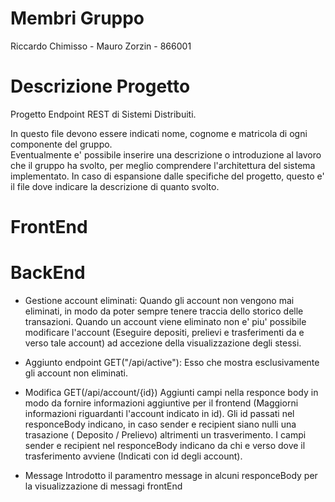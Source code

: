 # Membri Gruppo

Riccardo Chimisso -
Mauro Zorzin - 866001

# Descrizione Progetto
Progetto Endpoint REST di Sistemi Distribuiti.

In questo file devono essere indicati nome, cognome e matricola di ogni componente
del gruppo.  
Eventualmente e' possibile inserire una descrizione o introduzione al lavoro che
il gruppo ha svolto, per meglio comprendere l'architettura del sistema implementato. In
caso di espansione dalle specifiche del progetto, questo e' il file dove indicare la descrizione
di quanto svolto.

# FrontEnd



# BackEnd

- Gestione account eliminati:
    Quando gli account non vengono mai eliminati, in modo da poter sempre tenere traccia dello storico delle transazioni. Quando un account viene eliminato non e' piu' possibile modificare l'account (Eseguire depositi, prelievi e trasferimenti da e verso tale account) ad accezione della visualizzazione degli stessi.

- Aggiunto endpoint GET("/api/active"):
    Esso che mostra esclusivamente gli account non eliminati.

- Modifica GET(/api/account/{id})
    Aggiunti campi nella responce body in modo da fornire informazioni aggiuntive per il frontend
    (Maggiorni informazioni riguardanti l'account  indicato in id).
    Gli id passati nel responceBody indicano, in caso sender e recipient siano nulli una trasazione ( Deposito / Prelievo) altrimenti un trasverimento.
    I campi sender e recipient nel responceBody indicano da chi e verso dove il trasferimento avviene
    (Indicati con id degli account).

- Message
    Introdotto il paramentro message in alcuni responceBody per la visualizzazione di messagi frontEnd

